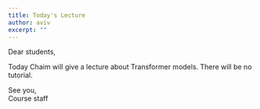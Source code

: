 ```yaml
---
title: Today's Lecture
author: aviv
excerpt: ""
---
```


Dear students,

Today Chaim will give a lecture about Transformer models.
There will be no tutorial.

See you,<br>
Course staff



